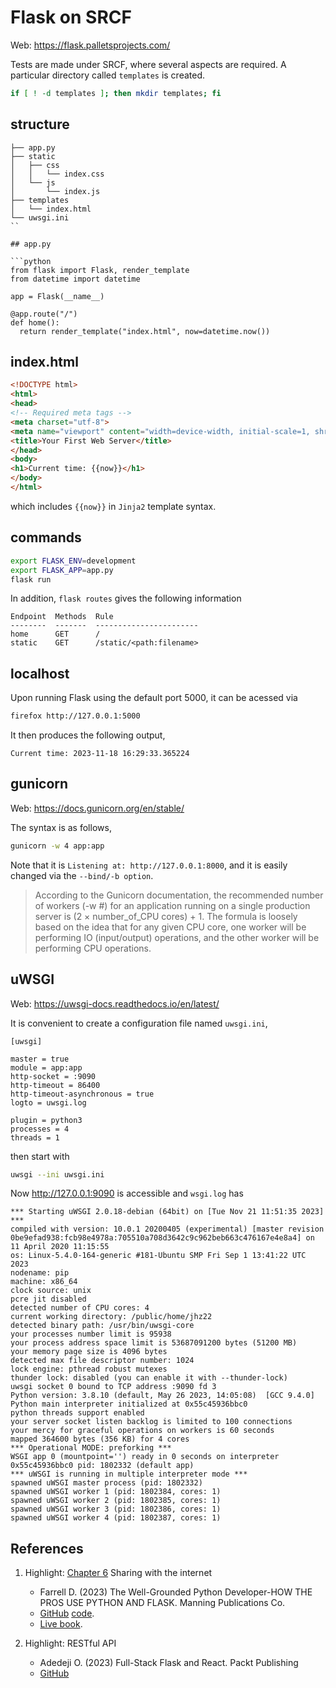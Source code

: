 # Flask on SRCF

Web: <https://flask.palletsprojects.com/>

Tests are made under SRCF, where several aspects are required. A particular directory called `templates` is created.

```bash
if [ ! -d templates ]; then mkdir templates; fi
```

## structure

```
├── app.py
├── static
│   ├── css
│   │   └── index.css
│   └── js
│       └── index.js
├── templates
│   └── index.html
└── uwsgi.ini
``

## app.py

```python
from flask import Flask, render_template
from datetime import datetime

app = Flask(__name__)

@app.route("/")
def home():
  return render_template("index.html", now=datetime.now())
```

## index.html

```html
<!DOCTYPE html>
<html>
<head>
<!-- Required meta tags -->
<meta charset="utf-8">
<meta name="viewport" content="width=device-width, initial-scale=1, shrink-to-fit=no">
<title>Your First Web Server</title>
</head>
<body>
<h1>Current time: {{now}}</h1>
</body>
</html>
```

which includes `{{now}}` in `Jinja2` template syntax.

## commands

```bash
export FLASK_ENV=development
export FLASK_APP=app.py
flask run
```

In addition, `flask routes` gives the following information

```
Endpoint  Methods  Rule
--------  -------  -----------------------
home      GET      /
static    GET      /static/<path:filename>
```

## localhost

Upon running Flask using the default port 5000, it can be acessed via

```bash
firefox http://127.0.0.1:5000
```

It then produces the following output,

```
Current time: 2023-11-18 16:29:33.365224
```

## gunicorn

Web: <https://docs.gunicorn.org/en/stable/>

The syntax is as follows,

```bash
gunicorn -w 4 app:app
```

Note that it is `Listening at: http://127.0.0.1:8000`, and it is easily changed via the `--bind/-b option`.

> According to the Gunicorn documentation, the recommended number of workers (-w #) for an application running on a single production server is (2 × number_of_CPU cores) + 1. The formula is loosely based on the idea that for any given CPU core, one worker will be performing IO (input/output) operations, and the other worker will be performing CPU operations.

## uWSGI

Web: <https://uwsgi-docs.readthedocs.io/en/latest/>

It is convenient to create a configuration file named `uwsgi.ini`, 

```
[uwsgi]

master = true
module = app:app
http-socket = :9090
http-timeout = 86400
http-timeout-asynchronous = true
logto = uwsgi.log

plugin = python3
processes = 4
threads = 1
```

then start with

```bash
uwsgi --ini uwsgi.ini
```

Now http://127.0.0.1:9090 is accessible and `wsgi.log` has

```
*** Starting uWSGI 2.0.18-debian (64bit) on [Tue Nov 21 11:51:35 2023] ***
compiled with version: 10.0.1 20200405 (experimental) [master revision 0be9efad938:fcb98e4978a:705510a708d3642c9c962beb663c476167e4e8a4] on 11 April 2020 11:15:55
os: Linux-5.4.0-164-generic #181-Ubuntu SMP Fri Sep 1 13:41:22 UTC 2023
nodename: pip
machine: x86_64
clock source: unix
pcre jit disabled
detected number of CPU cores: 4
current working directory: /public/home/jhz22
detected binary path: /usr/bin/uwsgi-core
your processes number limit is 95938
your process address space limit is 53687091200 bytes (51200 MB)
your memory page size is 4096 bytes
detected max file descriptor number: 1024
lock engine: pthread robust mutexes
thunder lock: disabled (you can enable it with --thunder-lock)
uwsgi socket 0 bound to TCP address :9090 fd 3
Python version: 3.8.10 (default, May 26 2023, 14:05:08)  [GCC 9.4.0]
Python main interpreter initialized at 0x55c45936bbc0
python threads support enabled
your server socket listen backlog is limited to 100 connections
your mercy for graceful operations on workers is 60 seconds
mapped 364600 bytes (356 KB) for 4 cores
*** Operational MODE: preforking ***
WSGI app 0 (mountpoint='') ready in 0 seconds on interpreter 0x55c45936bbc0 pid: 1802332 (default app)
*** uWSGI is running in multiple interpreter mode ***
spawned uWSGI master process (pid: 1802332)
spawned uWSGI worker 1 (pid: 1802384, cores: 1)
spawned uWSGI worker 2 (pid: 1802385, cores: 1)
spawned uWSGI worker 3 (pid: 1802386, cores: 1)
spawned uWSGI worker 4 (pid: 1802387, cores: 1)
```

## References

1. Highlight: [Chapter 6](../c6) Sharing with the internet
    - Farrell D. (2023) The Well-Grounded Python Developer-HOW THE PROS USE PYTHON AND FLASK. Manning Publications Co.
    - [GitHub](https://github.com/writeson) [code](https://github.com/writeson/the-well-grounded-python-developer).
    - [Live book](https://livebook.manning.com/book/the-well-grounded-python-developer/).

2. Highlight: RESTful API
    - Adedeji O. (2023) Full-Stack Flask and React. Packt Publishing
    - [GitHub](https://github.com/PacktPublishing/Full-Stack-Flask-and-React)
